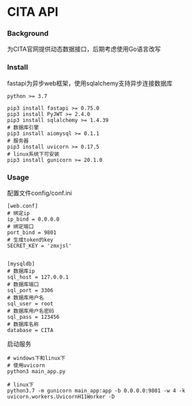 # CITA API

### Background

为CITA官网提供动态数据接口，后期考虑使用Go语言改写

### Install
fastapi为异步web框架，使用sqlalchemy支持异步连接数据库
```
python >= 3.7

pip3 install fastapi >= 0.75.0
pip3 install PyJWT >= 2.4.0
pip3 install sqlalchemy >= 1.4.39
# 数据库引擎
pip3 install aiomysql >= 0.1.1
# 服务器
pip3 install uvicorn >= 0.17.5
# linux系统下可安装
pip3 install gunicorn >= 20.1.0
```

### Usage
配置文件config/conf.ini
```
[web.conf]
# 绑定ip
ip_bind = 0.0.0.0
# 绑定端口
port_bind = 9801
# 生成token的key
SECRET_KEY = 'zmxjsl'


[mysqldb]
# 数据库ip
sql_host = 127.0.0.1
# 数据库端口
sql_port = 3306
# 数据库用户名
sql_user = root
# 数据库用户名密码
sql_pass = 123456
# 数据库名称
database = CITA
```
启动服务
```
# windows下和linux下
# 使用uvicorn
python3 main_app.py

# linux下
python3.7 -m gunicorn main_app:app -b 0.0.0.0:9801 -w 4 -k uvicorn.workers.UvicornH11Worker -D
```